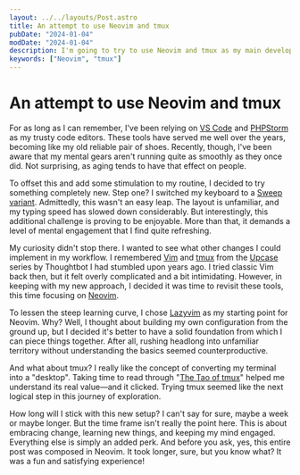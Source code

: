 ```yaml
---
layout: ../../layouts/Post.astro
title: An attempt to use Neovim and tmux
pubDate: "2024-01-04"
modDate: "2024-01-04"
description: I'm going to try to use Neovim and tmux as my main development setup. Let's see how it goes.
keywords: ["Neovim", "tmux"]
---
```


# An attempt to use Neovim and tmux

For as long as I can remember, I've been relying on [VS Code](https://code.visualstudio.com/) and [PHPStorm](https://www.jetbrains.com/phpstorm/) as my trusty code editors. These tools have served me well over the years, becoming like my old reliable pair of shoes. Recently, though, I've been aware that my mental gears aren't running quite as smoothly as they once did. Not surprising, as aging tends to have that effect on people.

To offset this and add some stimulation to my routine, I decided to try something completely new. Step one? I switched my keyboard to a [Sweep variant](https://www.youtube.com/watch?v=JqpBKuEVinw). Admittedly, this wasn't an easy leap. The layout is unfamiliar, and my typing speed has slowed down considerably. But interestingly, this additional challenge is proving to be enjoyable. More than that, it demands a level of mental engagement that I find quite refreshing.

My curiosity didn't stop there. I wanted to see what other changes I could implement in my workflow. I remembered [Vim](https://www.vim.org/) and [tmux](https://github.com/tmux/tmux) from the [Upcase](https://thoughtbot.com/upcase) series by Thoughtbot I had stumbled upon years ago. I tried classic Vim back then, but it felt overly complicated and a bit intimidating. However, in keeping with my new approach, I decided it was time to revisit these tools, this time focusing on [Neovim](https://neovim.io/).

To lessen the steep learning curve, I chose [Lazyvim](https://www.lazyvim.org/) as my starting point for Neovim. Why? Well, I thought about building my own configuration from the ground up, but I decided it's better to have a solid foundation from which I can piece things together. After all, rushing headlong into unfamiliar territory without understanding the basics seemed counterproductive.

And what about tmux? I really like the concept of converting my terminal into a "desktop". Taking time to read through "[The Tao of tmux](https://leanpub.com/the-tao-of-tmux/read)" helped me understand its real value—and it clicked. Trying tmux seemed like the next logical step in this journey of exploration.

How long will I stick with this new setup? I can't say for sure, maybe a week or maybe longer. But the time frame isn't really the point here. This is about embracing change, learning new things, and keeping my mind engaged. Everything else is simply an added perk. And before you ask, yes, this entire post was composed in Neovim. It took longer, sure, but you know what? It was a fun and satisfying experience!

